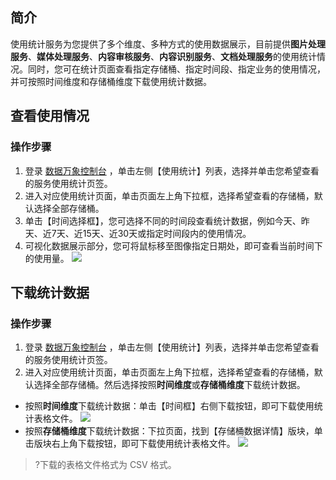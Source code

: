 ## 简介

使用统计服务为您提供了多个维度、多种方式的使用数据展示，目前提供**图片处理服务**、**媒体处理服务**、**内容审核服务**、**内容识别服务**、**文档处理服务**的使用统计情况。同时，您可在统计页面查看指定存储桶、指定时间段、指定业务的使用情况，并可按照时间维度和存储桶维度下载使用统计数据。


## 查看使用情况

### 操作步骤

1. 登录 [数据万象控制台](https://console.cloud.tencent.com/ci/bucket) ，单击左侧【使用统计】列表，选择并单击您希望查看的服务使用统计页签。
2. 进入对应使用统计页面，单击页面左上角下拉框，选择希望查看的存储桶，默认选择全部存储桶。
3. 单击【时间选择框】，您可选择不同的时间段查看统计数据，例如今天、昨天、近7天、近15天、近30天或指定时间段内的使用情况。
4. 可视化数据展示部分，您可将鼠标移至图像指定日期处，即可查看当前时间下的使用量。
   ![](https://main.qcloudimg.com/raw/6b07c88571392c23076070e76d60ace1.png)


## 下载统计数据

### 操作步骤

1. 登录 [数据万象控制台](https://console.cloud.tencent.com/ci/bucket) ，单击左侧【使用统计】列表，选择并单击您希望查看的服务使用统计页签。
2. 进入对应使用统计页面，单击页面左上角下拉框，选择希望查看的存储桶，默认选择全部存储桶。然后选择按照**时间维度**或**存储桶维度**下载统计数据。

 - 按照**时间维度**下载统计数据：单击【时间框】右侧下载按钮，即可下载使用统计表格文件。
   ![](https://main.qcloudimg.com/raw/cf6600b9fa4ec42b6423d3850f71aff8.png)
 - 按照**存储桶维度**下载统计数据：下拉页面，找到【存储桶数据详情】版块，单击版块右上角下载按钮，即可下载使用统计表格文件。
   ![](https://main.qcloudimg.com/raw/f6462f3aa6f142615a44d5ce3b192213.png)

>?下载的表格文件格式为 CSV 格式。
